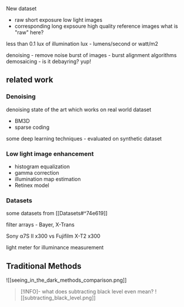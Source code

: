 New dataset 
- raw short exposure low light images
- corresponding long expsoure high quality reference images
what is "raw" here? 

less than 0.1 lux of illumination 
lux - lumens/second or watt/m2

denoising - remove noise
burst of images - burst alignment algorithms
demosaicing - is it debayring? yup!




## related work


### Denoising
denoising state of the art which works on real world dataset
- BM3D
- sparse coding

some deep learning techniques - evaluated on synthetic dataset


### Low light image enhancement
- histogram equalization
- gamma correction
- illumination map estimation 
- Retinex model

### Datasets
some datasets from [[Datasets#^74e619]]


filter arrays - Bayer, X-Trans

Sony α7S II x300 vs Fujifilm X-T2 x300

light meter for illuminance measurement


## Traditional Methods
![[seeing_in_the_dark_methods_comparison.png]]


>[!INFO]- what does subtracting black level even mean? 
>![[subtracting_black_level.png]]


